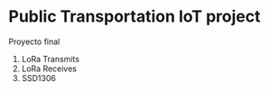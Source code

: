 # Public Transportation IoT project
Proyecto final 

<ol>
<li>LoRa Transmits</li>
<li>LoRa Receives</li>
<li>SSD1306</li>
</ol>
